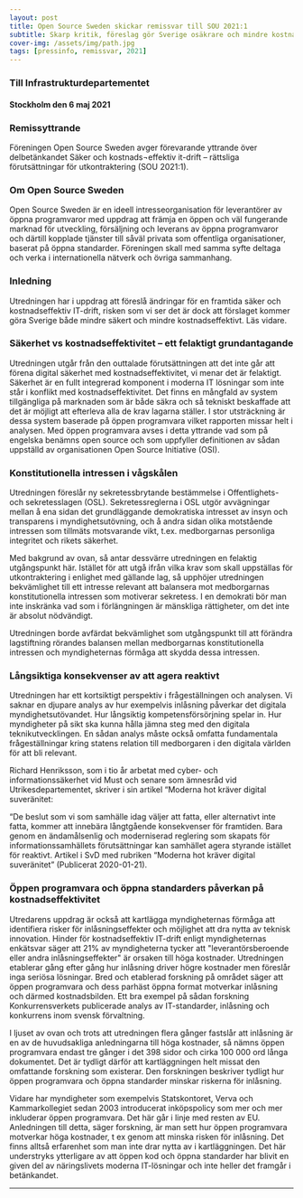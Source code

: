```yaml
---
layout: post
title: Open Source Sweden skickar remissvar till SOU 2021:1
subtitle: Skarp kritik, föreslag gör Sverige osäkrare och mindre kostnadseffektivt
cover-img: /assets/img/path.jpg
tags: [pressinfo, remissvar, 2021]
---
```



### Till Infrastrukturdepartementet





#### Stockholm den 6 maj 2021


### Remissyttrande 

Föreningen Open Source Sweden avger förevarande yttrande över delbetänkandet Säker och kostnads¬effektiv it-drift – rättsliga förutsättningar för utkontraktering (SOU 2021:1).

### Om Open Source Sweden 

Open Source Sweden är en ideell intresseorganisation för leverantörer av öppna programvaror med uppdrag att främja en öppen och väl fungerande marknad för utveckling, försäljning och leverans av öppna programvaror och därtill kopplade tjänster till såväl privata som offentliga organisationer, baserat på öppna standarder. Föreningen skall med samma syfte deltaga och verka i internationella nätverk och övriga sammanhang.

### Inledning 

Utredningen har i uppdrag att föreslå ändringar för en framtida säker och kostnadseffektiv IT-drift, risken som vi ser det är dock att förslaget kommer göra Sverige både mindre säkert och mindre kostnadseffektivt. Läs vidare.

### Säkerhet vs kostnadseffektivitet – ett felaktigt grundantagande  

Utredningen utgår från den outtalade förutsättningen att det inte går att förena digital säkerhet med kostnadseffektivitet, vi menar det är felaktigt. Säkerhet är en fullt integrerad komponent i moderna IT lösningar som inte står i konflikt med kostnadseffektivitet. Det finns en mångfald av system tillgängliga på marknaden som är både säkra och så tekniskt beskaffade att det är möjligt att efterleva alla de krav lagarna ställer. I stor utsträckning är dessa system baserade på öppen programvara vilket rapporten missar helt i analysen. Med öppen programvara avses i detta yttrande  vad som på engelska benämns open source och som uppfyller definitionen av sådan uppställd av organisationen Open Source Initiative (OSI).

### Konstitutionella intressen i vågskålen

Utredningen föreslår ny sekretessbrytande bestämmelse i Offentlighets- och sekretesslagen (OSL). Sekretessreglerna i OSL utgör avvägningar mellan å ena sidan det grundläggande demokratiska intresset av insyn och transparens i myndighetsutövning, och å andra sidan olika motstående intressen som tillmäts motsvarande vikt, t.ex. medborgarnas personliga integritet och rikets säkerhet. 

Med bakgrund av ovan, så antar dessvärre utredningen en felaktig utgångspunkt här. Istället för att utgå ifrån vilka krav som skall uppställas för utkontraktering i enlighet med gällande lag, så upphöjer utredningen bekvämlighet till ett intresse relevant att balansera mot medborgarnas konstitutionella intressen som motiverar sekretess. I en demokrati bör man inte inskränka vad som i förlängningen är mänskliga rättigheter, om det inte är absolut nödvändigt.

Utredningen borde avfärdat bekvämlighet som utgångspunkt till att förändra lagstiftning rörandes balansen mellan medborgarnas konstitutionella intressen och myndigheternas förmåga att skydda dessa intressen.

### Långsiktiga konsekvenser av att agera reaktivt

Utredningen har ett kortsiktigt perspektiv i frågeställningen och analysen. Vi saknar en djupare analys av hur exempelvis inlåsning påverkar det digitala myndighetsutövandet. Hur långsiktig kompetensförsörjning spelar in. Hur myndigheter på sikt ska kunna hålla jämna steg med den digitala teknikutvecklingen. En sådan analys måste också omfatta fundamentala frågeställningar kring statens relation till medborgaren i den digitala världen för att bli relevant.

Richard Henriksson, som i tio år arbetat med cyber- och informationssäkerhet vid Must och senare som ämnesråd vid Utrikesdepartementet, skriver i sin artikel “Moderna hot kräver digital suveränitet:

“De beslut som vi som samhälle idag väljer att fatta, eller alternativt inte fatta, kommer att innebära långtgående konsekvenser för framtiden. Bara genom en ändamålsenlig och moderniserad reglering som skapats för informationssamhällets förutsättningar kan samhället agera styrande istället för reaktivt.  Artikel i SvD med rubriken “Moderna hot kräver digital suveränitet” (Publicerat 2020-01-21).

### Öppen programvara och öppna standarders påverkan på kostnadseffektivitet

Utredarens uppdrag är också att kartlägga myndigheternas förmåga att identifiera risker för inlåsningseffekter och möjlighet att dra nytta av teknisk innovation. Hinder för kostnadseffektiv IT-drift enligt myndigheternas enkätsvar säger att 21% av myndigheterna tycker att "leverantörsberoende eller andra inlåsningseffekter" är orsaken till höga kostnader. Utredningen etablerar gång efter gång hur inlåsning driver högre kostnader men föreslår inga seriösa lösningar. Bred och etablerad forskning på området säger att öppen programvara och dess parhäst öppna format motverkar inlåsning och därmed kostnadsbilden. Ett bra exempel på sådan forskning Konkurrensverkets publicerade analys av IT-standarder, inlåsning och konkurrens inom svensk förvaltning. 

I ljuset av ovan och trots att utredningen flera gånger fastslår att inlåsning är en av de huvudsakliga anledningarna till höga kostnader, så nämns öppen programvara endast tre gånger i det 398 sidor och cirka 100 000 ord långa dokumentet. Det är tydligt därför att kartläggningen helt missat den omfattande forskning som existerar. Den forskningen beskriver tydligt hur öppen programvara och öppna standarder minskar riskerna för inlåsning.

Vidare har myndigheter som exempelvis Statskontoret, Verva och Kammarkollegiet sedan 2003 introducerat inköpspolicy som mer och mer inkluderar öppen programvara. Det här går i linje med resten av EU. Anledningen till detta, säger forskning, är man sett hur öppen programvara motverkar höga kostnader, t ex genom att minska risken för inlåsning. Det finns alltså erfarenhet som man inte drar nytta av i kartläggningen. Det här understryks ytterligare av att öppen kod och öppna standarder har blivit en given del av näringslivets moderna IT-lösningar och inte heller det framgår i betänkandet.

_________________


